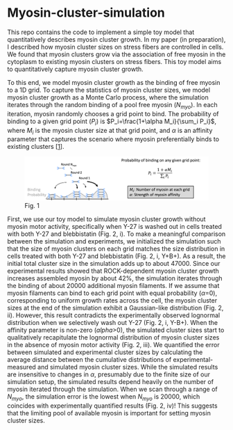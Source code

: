 # Myosin-cluster-simulation
This repo contains the code to implement a simple toy model that quantitatively describes myosin cluster growth. In my paper (in preparation), I described how myosin cluster sizes on stress fibers are controlled in cells. We found that myosin clusters grow via the association of free myosin in the cytoplasm to existing myosin clusters on stress fibers. This toy model aims to quantitatively capture myosin cluster growth.

To this end, we model myosin cluster growth as the binding of free myosin to a 1D grid. To capture the statistics of myosin cluster sizes, we model myosin cluster growth as a Monte Carlo process, where the simulation iterates through the random binding of a pool free myosin ($N_{myo}$). In each iteration, myosin randomly chooses a grid point to bind. The probability of binding to a given grid point ($P_i$) is $P_i=\frac{1+\alpha M_i}{\sum_i P_i}$, where $M_i$ is the myosin cluster size at that grid point, and $\alpha$ is an affinity parameter that captures the scenario where myosin preferentially binds to existing clusters [[1](https://doi.org/10.1101/2023.04.26.538303)].

<figure>
  <img src="https://github.com/WHChou/Myosin-cluster-simulation/blob/14f5d9c97e4eb9b79712b0e015138c29814316df/FigSIM_A.png" width="600">
  <figcaption>Fig. 1</figcaption>
</figure>

First, we use our toy model to simulate myosin cluster growth without myosin motor activity, specifically when Y-27 is washed out in cells treated with both Y-27 and blebbistatin (Fig. 2, i). To make a meaningful comparison between the simulation and experiments, we initialized the simulation such that the size of myosin clusters on each grid matches the size distribution in cells treated with both Y-27 and blebbistatin (Fig. 2, i, Y+B+). As a result, the initial total cluster size in the simulation adds up to about 47000. Since our experimental results showed that ROCK-dependent myosin cluster growth increases assembled myosin by about 42%, the simulation iterates through the binding of about 20000 additional myosin filaments. If we assume that myosin filaments can bind to each grid point with equal probability ($\alpha$=0), corresponding to uniform growth rates across the cell, the myosin cluster sizes at the end of the simulation exhibit a Gaussian-like distribution (Fig. 2, ii). However, this result contradicts the experimentally observed lognormal distribution when we selectively wash out Y-27 (Fig. 2, i, Y-B+). When the affinity parameter is non-zero ($alpha$>0), the simulated cluster sizes start to qualitatively recapitulate the lognormal distribution of myosin cluster sizes in the absence of myosin motor activity (Fig. 2, iii). We quantified the error between simulated and experimental cluster sizes by calculating the average distance between the cumulative distributions of experimental-measured and simulated myosin cluster sizes. While the simulated results are insensitive to changes in $\alpha$, presumably due to the finite size of our simulation setup, the simulated results depend heavily on the number of myosin iterated through the simulation. When we scan through a range of $N_{myo}$, the simulation error is the lowest when $N_{myo}$ is 20000, which coincides with experimentally quantified results (Fig. 2, iv)! This suggests that the limiting pool of available myosin is important for setting myosin cluster sizes.
